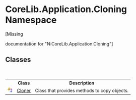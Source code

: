 # CoreLib.Application.Cloning Namespace
 

\[Missing <summary> documentation for "N:CoreLib.Application.Cloning"\]


## Classes
&nbsp;<table><tr><th></th><th>Class</th><th>Description</th></tr><tr><td>![Public class](media/pubclass.gif "Public class")</td><td><a href="T_CoreLib_Application_Cloning_Cloner">Cloner</a></td><td>
Class that provides methods to copy objects.</td></tr></table>&nbsp;

